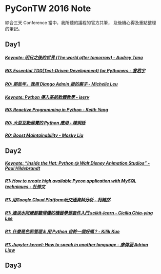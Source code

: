 # PyConTW 2016 Note

綜合三天 Conference 當中，我所聽的議程的官方共筆，
及後續心得及重點整理的筆記。

## Day1

##### [Keynote: 明日之後的世界 (The world after tomorrow) - Audrey Tang](https://github.com/aweimeow/conference-note/tree/master/PyConTW_2016/Day1/[R0]Keynote_明日之後的世界_au)
##### [R0: Essential TDD(Test-Driven Development) for Pythoners - 曾君宇](https://github.com/aweimeow/conference-note/tree/master/PyConTW_2016/Day1/[R0]Essential_TDD_(Test-Driven_Development)_for_Pythoners)
##### [R0: 那些年，我用 Django Admin 接的案子 - Michelle Leu](https://github.com/aweimeow/conference-note/tree/master/PyConTW_2016/Day1/[R0]那些年，我用_Django_Admin_接的案子)
##### [Keynote: Python 導入系統軟體教學 - jserv](https://github.com/aweimeow/conference-note/tree/master/PyConTW_2016/Day1/[R0]Keynote_Python_導入系統軟體教學)
##### [R0: Reactive Programming in Python - Keith Yang](https://github.com/aweimeow/conference-note/tree/master/PyConTW_2016/Day1/[R0]Reactive_Programming_in_Python)
##### [R0: 大型互動展覽的 Python 應用 - 陳炯廷](https://github.com/aweimeow/conference-note/tree/master/PyConTW_2016/Day1/[R0]大型互動展覽的Python應用)
##### [R0: Boost Maintainability - Mosky Liu](https://github.com/aweimeow/conference-note/tree/master/PyConTW_2016/Day1/[R0]Boost_Maintainability)

## Day2

##### [Keynote: “Inside the Hat: Python @ Walt Disney Animation Studios” - Paul Hildebrandt](https://github.com/aweimeow/conference-note/tree/master/PyConTW_2016/Day2/[R0]Keynote_Inside_the_Hat_Python@Walt_Disney_Animation_Studios)
##### [R1: How to create high available Pycon application with MySQL techniques - 杜修文](https://github.com/aweimeow/conference-note/tree/master/PyConTW_2016/Day2/[R1]How_to_create_high_available_Pycon_application_with_MySQL_techniques)
##### [R1: 用Google Cloud Platform玩交通資料分析 - 柯維然](https://github.com/aweimeow/conference-note/tree/master/PyConTW_2016/Day2/[R1]用Google_Cloud_Platform玩交通資料分析)
##### [R1: 連淡水阿嬤都聽得懂的機器學習套件入門 scikit-learn - Cicilia Chia-ying Lee](https://github.com/aweimeow/conference-note/tree/master/PyConTW_2016/Day2/[R1]連淡水阿嬤都聽得懂的機器學習套件入門_scikit-learn)
##### [R1: 什麼是色彩管理 & 用 Python 自幹一個好嗎 ? - Kilik Kuo](https://github.com/aweimeow/conference-note/tree/master/PyConTW_2016/Day2/[R1]什麼是色彩管理&用Python自幹一個好嗎)
##### [R1: Jupyter kernel: How to speak in another language - 廖偉涵 Adrian Liaw](https://github.com/aweimeow/conference-note/tree/master/PyConTW_2016/Day2/[R1]Jupyter_kernel__How_to_speak_in_another_language)

## Day3